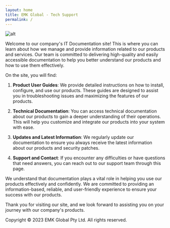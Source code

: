 ```yaml
---
layout: home
title: EMK Global - Tech Support
permalink: /
---
```

![alt](https://emkglobal.com.au/wp-content/uploads/2021/08/logo1.png)

Welcome to our company's IT Documentation site! This is where you can learn about how we manage and provide information related to our products and services. Our team is committed to delivering high-quality and easily accessible documentation to help you better understand our products and how to use them effectively.

On the site, you will find:

1. **Product User Guides**: We provide detailed instructions on how to install, configure, and use our products. These guides are designed to assist you in troubleshooting issues and maximizing the features of our products.

2. **Technical Documentation**: You can access technical documentation about our products to gain a deeper understanding of their operations. This will help you customize and integrate our products into your system with ease.

3. **Updates and Latest Information**: We regularly update our documentation to ensure you always receive the latest information about our products and security patches.

4. **Support and Contact**: If you encounter any difficulties or have questions that need answers, you can reach out to our support team through this page.

We understand that documentation plays a vital role in helping you use our products effectively and confidently. We are committed to providing an information-based, reliable, and user-friendly experience to ensure your success with our products.

Thank you for visiting our site, and we look forward to assisting you on your journey with our company's products.

Copyright © 2023 EMK Global Pty Ltd. All rights reserved.
